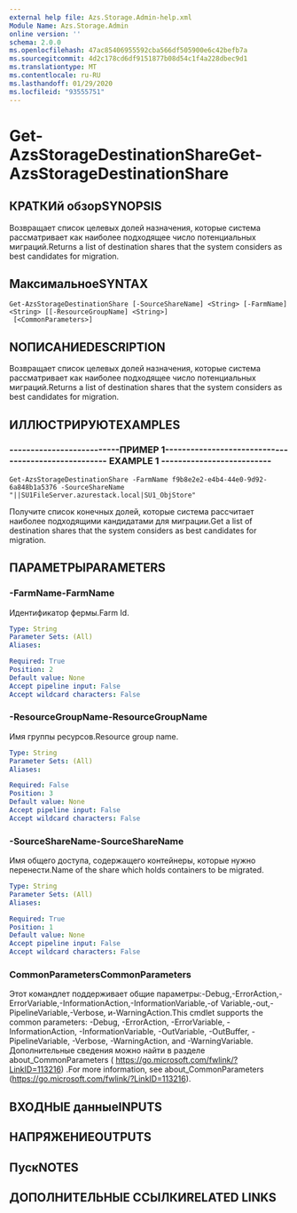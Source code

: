 ```yaml
---
external help file: Azs.Storage.Admin-help.xml
Module Name: Azs.Storage.Admin
online version: ''
schema: 2.0.0
ms.openlocfilehash: 47ac85406955592cba566df505900e6c42befb7a
ms.sourcegitcommit: 4d2c178cd6df9151877b08d54c1f4a228dbec9d1
ms.translationtype: MT
ms.contentlocale: ru-RU
ms.lasthandoff: 01/29/2020
ms.locfileid: "93555751"
---
```

# <span data-ttu-id="97a67-101">Get-AzsStorageDestinationShare</span><span class="sxs-lookup"><span data-stu-id="97a67-101">Get-AzsStorageDestinationShare</span></span>

## <span data-ttu-id="97a67-102">КРАТКИй обзор</span><span class="sxs-lookup"><span data-stu-id="97a67-102">SYNOPSIS</span></span>
<span data-ttu-id="97a67-103">Возвращает список целевых долей назначения, которые система рассматривает как наиболее подходящее число потенциальных миграций.</span><span class="sxs-lookup"><span data-stu-id="97a67-103">Returns a list of destination shares that the system considers as best candidates for migration.</span></span>

## <span data-ttu-id="97a67-104">Максимальное</span><span class="sxs-lookup"><span data-stu-id="97a67-104">SYNTAX</span></span>

```
Get-AzsStorageDestinationShare [-SourceShareName] <String> [-FarmName] <String> [[-ResourceGroupName] <String>]
 [<CommonParameters>]
```

## <span data-ttu-id="97a67-105">NОПИСАНИЕ</span><span class="sxs-lookup"><span data-stu-id="97a67-105">DESCRIPTION</span></span>
<span data-ttu-id="97a67-106">Возвращает список целевых долей назначения, которые система рассматривает как наиболее подходящее число потенциальных миграций.</span><span class="sxs-lookup"><span data-stu-id="97a67-106">Returns a list of destination shares that the system considers as best candidates for migration.</span></span>

## <span data-ttu-id="97a67-107">ИЛЛЮСТРИРУЮТ</span><span class="sxs-lookup"><span data-stu-id="97a67-107">EXAMPLES</span></span>

### <span data-ttu-id="97a67-108">--------------------------ПРИМЕР 1--------------------------</span><span class="sxs-lookup"><span data-stu-id="97a67-108">-------------------------- EXAMPLE 1 --------------------------</span></span>
```
Get-AzsStorageDestinationShare -FarmName f9b8e2e2-e4b4-44e0-9d92-6a848b1a5376 -SourceShareName "||SU1FileServer.azurestack.local|SU1_ObjStore"
```

<span data-ttu-id="97a67-109">Получите список конечных долей, которые система рассчитает наиболее подходящими кандидатами для миграции.</span><span class="sxs-lookup"><span data-stu-id="97a67-109">Get a list of destination shares that the system considers as best candidates for migration.</span></span>

## <span data-ttu-id="97a67-110">ПАРАМЕТРЫ</span><span class="sxs-lookup"><span data-stu-id="97a67-110">PARAMETERS</span></span>

### <span data-ttu-id="97a67-111">-FarmName</span><span class="sxs-lookup"><span data-stu-id="97a67-111">-FarmName</span></span>
<span data-ttu-id="97a67-112">Идентификатор фермы.</span><span class="sxs-lookup"><span data-stu-id="97a67-112">Farm Id.</span></span>

```yaml
Type: String
Parameter Sets: (All)
Aliases: 

Required: True
Position: 2
Default value: None
Accept pipeline input: False
Accept wildcard characters: False
```

### <span data-ttu-id="97a67-113">-ResourceGroupName</span><span class="sxs-lookup"><span data-stu-id="97a67-113">-ResourceGroupName</span></span>
<span data-ttu-id="97a67-114">Имя группы ресурсов.</span><span class="sxs-lookup"><span data-stu-id="97a67-114">Resource group name.</span></span>

```yaml
Type: String
Parameter Sets: (All)
Aliases: 

Required: False
Position: 3
Default value: None
Accept pipeline input: False
Accept wildcard characters: False
```

### <span data-ttu-id="97a67-115">-SourceShareName</span><span class="sxs-lookup"><span data-stu-id="97a67-115">-SourceShareName</span></span>
<span data-ttu-id="97a67-116">Имя общего доступа, содержащего контейнеры, которые нужно перенести.</span><span class="sxs-lookup"><span data-stu-id="97a67-116">Name of the share which holds containers to be migrated.</span></span>

```yaml
Type: String
Parameter Sets: (All)
Aliases: 

Required: True
Position: 1
Default value: None
Accept pipeline input: False
Accept wildcard characters: False
```

### <span data-ttu-id="97a67-117">CommonParameters</span><span class="sxs-lookup"><span data-stu-id="97a67-117">CommonParameters</span></span>
<span data-ttu-id="97a67-118">Этот командлет поддерживает общие параметры:-Debug,-ErrorAction,-ErrorVariable,-InformationAction,-InformationVariable,-of Variable,-out,-PipelineVariable,-Verbose, и-WarningAction.</span><span class="sxs-lookup"><span data-stu-id="97a67-118">This cmdlet supports the common parameters: -Debug, -ErrorAction, -ErrorVariable, -InformationAction, -InformationVariable, -OutVariable, -OutBuffer, -PipelineVariable, -Verbose, -WarningAction, and -WarningVariable.</span></span> <span data-ttu-id="97a67-119">Дополнительные сведения можно найти в разделе about_CommonParameters ( https://go.microsoft.com/fwlink/?LinkID=113216) .</span><span class="sxs-lookup"><span data-stu-id="97a67-119">For more information, see about_CommonParameters (https://go.microsoft.com/fwlink/?LinkID=113216).</span></span>

## <span data-ttu-id="97a67-120">ВХОДНЫЕ данные</span><span class="sxs-lookup"><span data-stu-id="97a67-120">INPUTS</span></span>

## <span data-ttu-id="97a67-121">НАПРЯЖЕНИЕ</span><span class="sxs-lookup"><span data-stu-id="97a67-121">OUTPUTS</span></span>

## <span data-ttu-id="97a67-122">Пуск</span><span class="sxs-lookup"><span data-stu-id="97a67-122">NOTES</span></span>

## <span data-ttu-id="97a67-123">ДОПОЛНИТЕЛЬНЫЕ ССЫЛКИ</span><span class="sxs-lookup"><span data-stu-id="97a67-123">RELATED LINKS</span></span>

